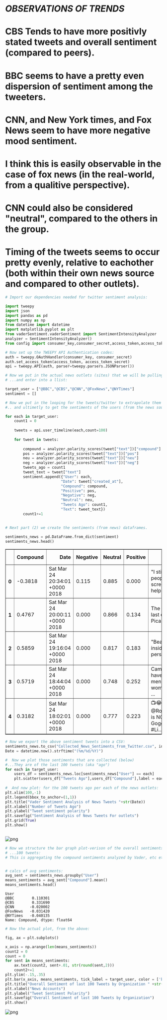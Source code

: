 
#                  *****OBSERVATIONS OF TRENDS*****

# CBS Tends to have more positivly stated tweets and overall sentiment (compared to peers).


# BBC seems to have a pretty even dispersion of sentiment among the tweeters.

# CNN, and New York times, and Fox News seem to have more negative mood sentiment.  
# I think this is easily observable in the case of fox news (in the real-world, from a qualitive perspective).

# CNN could also be considered "neutral", compared to the others in the group.

# Timing of the tweets seems to occur pretty evenly, relative to eachother (both within their own news source and compared to other outlets).



```python
# Import our dependencies needed for twitter sentiment analysis:

import tweepy
import json
import pandas as pd
import numpy as np
from datetime import datetime 
import matplotlib.pyplot as plt
from vaderSentiment.vaderSentiment import SentimentIntensityAnalyzer
analyzer = SentimentIntensityAnalyzer()
from config import consumer_key,consumer_secret,access_token,access_token_secret

```


```python
# Now set up the TWEEPY API Authentication codes:
auth = tweepy.OAuthHandler(consumer_key, consumer_secret)
auth.set_access_token(access_token, access_token_secret)
api = tweepy.API(auth, parser=tweepy.parsers.JSONParser())
```


```python
# Now we put in the actual news outlets (sites) that we will be pulling from 
# ...and enter into a llist:

target_user = ["@BBC","@CBS","@CNN","@FoxNews","@NYTimes"]
sentiment = []
```


```python
# Now we put in the looping for the tweets/twitter to extrapolate them
#.. and ultimetly to get the sentiments of the users (from the news sources being read)

for each in target_user:
    count1 = 0
    
    tweets = api.user_timeline(each,count=100)
    
    for tweet in tweets:
        
        compound = analyzer.polarity_scores(tweet["text"])["compound"]
        pos = analyzer.polarity_scores(tweet["text"])["pos"]
        neu = analyzer.polarity_scores(tweet["text"])["neu"]
        neg = analyzer.polarity_scores(tweet["text"])["neg"]
        tweets_ago = count1
        tweet_text = tweet["text"] 
        sentiment.append({"User": each,
                         "Date": tweet["created_at"],
                         "Compound": compound,
                         "Positive": pos,
                         "Negative": neg,
                         "Neutral": neu,
                         "Tweets Ago": count1,
                         "Text": tweet_text})
        count1+=1
        

# Next part (2) we create the sentiments (from news) dataframes.       
        
sentiments_news = pd.DataFrame.from_dict(sentiment)
sentiments_news.head()

```




<div>
<style scoped>
    .dataframe tbody tr th:only-of-type {
        vertical-align: middle;
    }

    .dataframe tbody tr th {
        vertical-align: top;
    }

    .dataframe thead th {
        text-align: right;
    }
</style>
<table border="1" class="dataframe">
  <thead>
    <tr style="text-align: right;">
      <th></th>
      <th>Compound</th>
      <th>Date</th>
      <th>Negative</th>
      <th>Neutral</th>
      <th>Positive</th>
      <th>Text</th>
      <th>Tweets Ago</th>
      <th>User</th>
    </tr>
  </thead>
  <tbody>
    <tr>
      <th>0</th>
      <td>-0.3818</td>
      <td>Sat Mar 24 20:34:01 +0000 2018</td>
      <td>0.115</td>
      <td>0.885</td>
      <td>0.000</td>
      <td>"I still see people screaming for help."\n\nTh...</td>
      <td>0</td>
      <td>@BBC</td>
    </tr>
    <tr>
      <th>1</th>
      <td>0.4767</td>
      <td>Sat Mar 24 20:00:11 +0000 2018</td>
      <td>0.000</td>
      <td>0.866</td>
      <td>0.134</td>
      <td>The story of the last decade of Picasso's life...</td>
      <td>1</td>
      <td>@BBC</td>
    </tr>
    <tr>
      <th>2</th>
      <td>0.5859</td>
      <td>Sat Mar 24 19:16:04 +0000 2018</td>
      <td>0.000</td>
      <td>0.817</td>
      <td>0.183</td>
      <td>"Beauty is your inside, it's your personality ...</td>
      <td>2</td>
      <td>@BBC</td>
    </tr>
    <tr>
      <th>3</th>
      <td>0.5719</td>
      <td>Sat Mar 24 18:44:04 +0000 2018</td>
      <td>0.000</td>
      <td>0.748</td>
      <td>0.252</td>
      <td>Cambridge have won the men's and women's Boat ...</td>
      <td>3</td>
      <td>@BBC</td>
    </tr>
    <tr>
      <th>4</th>
      <td>0.3182</td>
      <td>Sat Mar 24 18:02:01 +0000 2018</td>
      <td>0.000</td>
      <td>0.777</td>
      <td>0.223</td>
      <td>📺😂 @RomeshRanga is NOT a fan of Gogglebox. #Li...</td>
      <td>4</td>
      <td>@BBC</td>
    </tr>
  </tbody>
</table>
</div>




```python
# Now we export the above sentiment tweets into a CSV:
sentiments_news.to_csv("Collected_News_Sentiments_from_Twitter.csv", index = False)
Date = datetime.now().strftime("(%m/%d/%Y)")
```


```python
#  Now we plot those sentiments that are collected (below)
#...They are of the last 100 tweets (aka "ago")
for each in target_user:
    users_df = sentiments_news.loc[sentiments_news["User"] == each]
    plt.scatter(users_df["Tweets Ago"],users_df["Compound"],label = each)
    
#  And now plot: for the 100 tweets ago per each of the news outlets:
plt.xlim(100,-1)
plt.legend(bbox_to_anchor=(1,1))
plt.title("Vader Sentiment Analysis of News Tweets "+str(Date))
plt.xlabel("Number of Tweets Ago")
plt.ylabel("Tweet sentiment polarity")
plt.savefig("Sentiment Analysis of News Tweets For outlets")
plt.grid(True)
plt.show()



```


![png](output_6_0.png)



```python
# Now we structure the bar graph plot-verison of the overall sentiments of the last 
# ...100 tweets:
# This is aggregating the compound sentiments analyzed by Vader, etc etc....


# calcs of avg sentiments:
avg_sent = sentiments_news.groupby("User")
means_sentiments = avg_sent["Compound"].mean()
means_sentiments.head()


```




    User
    @BBC        0.110301
    @CBS        0.331690
    @CNN       -0.020002
    @FoxNews   -0.031420
    @NYTimes   -0.040135
    Name: Compound, dtype: float64




```python
# Now the actual plot, from the above:

fig, ax = plt.subplots()

x_axis = np.arange(len(means_sentiments))
count2 = 0
count = 0
for sent in means_sentiments:
    ax.text(count2, sent+.01, str(round(sent,2)))
    count2+=1
plt.ylim(-.15,.35)
plt.bar(x_axis, means_sentiments, tick_label = target_user, color = ['b', 'y', 'g', 'r', 'c'])
plt.title("Overall Sentiment of last 100 Tweets by Organization " +str(Date))
plt.xlabel("News Accounts")
plt.ylabel("Tweet Sentiment Polarity")
plt.savefig("Overall Sentiment of last 100 Tweets by Organization")
plt.show()
```


![png](output_8_0.png)


